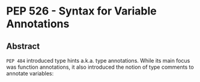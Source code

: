 # PEP 526 - Syntax for Variable Annotations

## Abstract 

`PEP 484` introduced type hints a.k.a. type annotations. While its main focus was function annotations, it also introduced the notion of type comments to annotate variables:



